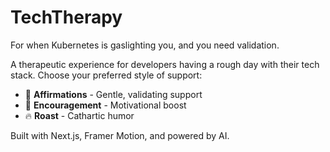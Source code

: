 # TechTherapy

For when Kubernetes is gaslighting you, and you need validation.

A therapeutic experience for developers having a rough day with their tech stack. Choose your preferred style of support:

- 🌊 **Affirmations** - Gentle, validating support
- 💪 **Encouragement** - Motivational boost
- 🔥 **Roast** - Cathartic humor

Built with Next.js, Framer Motion, and powered by AI.
